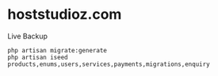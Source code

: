# hoststudioz.com

Live Backup

    php artisan migrate:generate
    php artisan iseed products,enums,users,services,payments,migrations,enquiry
